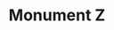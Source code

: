 ---
pid: fs315
title: Monument Z
location_transcription: Mississippi
coordinates: "[-75.150175775622, 39.955773708289]"
zipcode: '19104'
gen_neighborhood: West Philadelphia
neighborhood: University City,Belmont,Parkside,Powelton Village
outside_phl: 
age: '10'
age_range: 6-13
instagram: 
image_file_name: fs_315.jpg
proposal_transcription: 
topic: Unknown
topic_summary: '0'
type: Other No Form
keywords_other: 
credit: Zayeriah
image_labels: 
twitter: 
facebook: 
permalink: "/monuments/fs315/"
layout: item-page
---